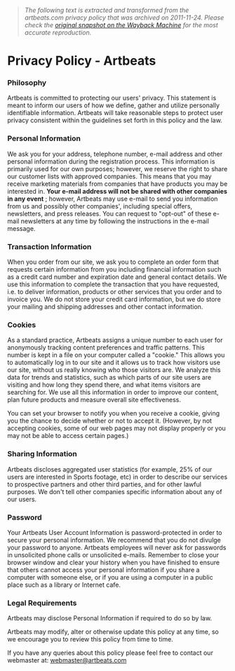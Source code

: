 > *The following text is extracted and transformed from the artbeats.com privacy policy that was archived on 2011-11-24. Please check the [original snapshot on the Wayback Machine](https://web.archive.org/web/20111124034921id_/http%3A//www.artbeats.com/info/privacy) for the most accurate reproduction.*

# Privacy Policy - Artbeats

### Philosophy

Artbeats is committed to protecting our users' privacy. This statement is meant to inform our users of how we define, gather and utilize personally identifiable information. Artbeats will take reasonable steps to protect user privacy consistent within the guidelines set forth in this policy and the law.

### Personal Information

We ask you for your address, telephone number, e-mail address and other personal information during the registration process. This information is primarily used for our own purposes; however, we reserve the right to share our customer lists with approved companies. This means that you may receive marketing materials from companies that have products you may be interested in. **Your e-mail address will not be shared with other companies in any event** ; however, Artbeats may use e-mail to send you information from us and possibly other companies', including special offers, newsletters, and press releases. You can request to "opt-out" of these e-mail newsletters at any time by following the instructions in the e-mail message.

### Transaction Information

When you order from our site, we ask you to complete an order form that requests certain information from you including financial information such as a credit card number and expiration date and general contact details. We use this information to complete the transaction that you have requested, i.e. to deliver information, products or other services that you order and to invoice you. We do not store your credit card information, but we do store your mailing and shipping addresses and other contact information.

### Cookies

As a standard practice, Artbeats assigns a unique number to each user for anonymously tracking content preferences and traffic patterns. This number is kept in a file on your computer called a "cookie." This allows you to automatically log in to our site and it allows us to track how visitors use our site, without us really knowing who those visitors are. We analyze this data for trends and statistics, such as which parts of our site users are visiting and how long they spend there, and what items visitors are searching for. We use all this information in order to improve our content, plan future products and measure overall site effectiveness.

You can set your browser to notify you when you receive a cookie, giving you the chance to decide whether or not to accept it. (However, by not accepting cookies, some of our web pages may not display properly or you may not be able to access certain pages.)

### Sharing Information

Artbeats discloses aggregated user statistics (for example, 25% of our users are interested in Sports footage, etc) in order to describe our services to prospective partners and other third parties, and for other lawful purposes. We don't tell other companies specific information about any of our users.

### Password

Your Artbeats User Account Information is password-protected in order to secure your personal information. We recommend that you do not divulge your password to anyone. Artbeats employees will never ask for passwords in unsolicited phone calls or unsolicited e-mails. Remember to close your browser window and clear your history when you have finished to ensure that others cannot access your personal information if you share a computer with someone else, or if you are using a computer in a public place such as a library or Internet cafe.

### Legal Requirements

Artbeats may disclose Personal Information if required to do so by law.

Artbeats may modify, alter or otherwise update this policy at any time, so we encourage you to review this policy from time to time.

If you have any queries about this policy please feel free to contact our webmaster at: [webmaster@artbeats.com](mailto:webmaster@artbeats.com)
